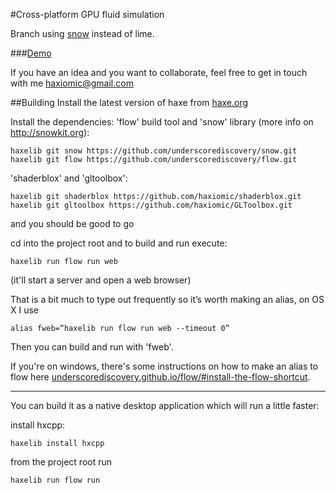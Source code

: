 #Cross-platform GPU fluid simulation

Branch using [snow](http://snowkit.org/) instead of lime.

###[Demo](http://haxiomic.github.io/GPU-Fluid-Experiments/html5/)

If you have an idea and you want to collaborate, feel free to get in touch with me [haxiomic@gmail.com](mailto:haxiomic@gmail.com)

##Building
Install the latest version of haxe from [haxe.org](http://haxe.org/)

Install the dependencies:
'flow' build tool and 'snow' library (more info on http://snowkit.org):

	haxelib git snow https://github.com/underscorediscovery/snow.git
	haxelib git flow https://github.com/underscorediscovery/flow.git

'shaderblox' and 'gltoolbox':

	haxelib git shaderblox https://github.com/haxiomic/shaderblox.git
	haxelib git gltoolbox https://github.com/haxiomic/GLToolbox.git

and you should be good to go

cd into the project root and to build and run execute:

	haxelib run flow run web

(it'll start a server and open a web browser)

That is a bit much to type out frequently so it’s worth making an alias, on OS X I use

	alias fweb=“haxelib run flow run web --timeout 0”

Then you can build and run with 'fweb'.

If you're on windows, there's some instructions on how to make an alias to flow here [underscorediscovery.github.io/flow/#install-the-flow-shortcut](http://underscorediscovery.github.io/flow/#install-the-flow-shortcut).


------------------------------

You can build it as a native desktop application which will run a little faster:

install hxcpp:

	haxelib install hxcpp

from the project root run

	haxelib run flow run
